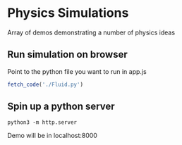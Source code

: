 # Physics Simulations 
Array of demos demonstrating a number of physics ideas

## Run simulation on browser
Point to the python file you want to run in app.js
``` JavaScript
fetch_code('./Fluid.py')
```

## Spin up a python server
```
python3 -m http.server
```
Demo will be in localhost:8000
